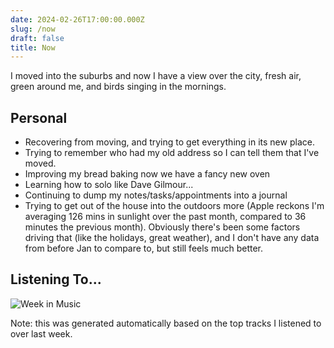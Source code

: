 ```yaml
---
date: 2024-02-26T17:00:00.000Z
slug: /now
draft: false
title: Now
---
```

I moved into the suburbs and now I have a view over the city, fresh air, green around me, and birds singing in the mornings.

## Personal

- Recovering from moving, and trying to get everything in its new place.
- Trying to remember who had my old address so I can tell them that I've moved.
- Improving my bread baking now we have a fancy new oven
- Learning how to solo like Dave Gilmour...
- Continuing to dump my notes/tasks/appointments into a journal
- Trying to get out of the house into the outdoors more (Apple reckons I'm averaging 126 mins in sunlight over the past month, compared to 36 minutes the previous month). Obviously there's been some factors driving that (like the holidays, great weather), and I don't have any data from before Jan to compare to, but still feels much better.

## Listening To...

![Week in Music](/api/week_in_music)

Note: this was generated automatically based on the top tracks I listened to over last week.
